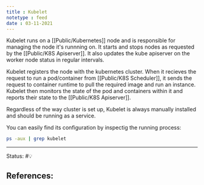 ```yaml
---
title : Kubelet
notetype : feed
date : 03-11-2021
---
```


Kubelet runs on a [[Public/Kubernetes]] node and is responsible for managing the node it's runnning on. It starts and stops nodes as requested by the [[Public/K8S Apiserver]]. It also updates the kube apiserver on the worker node status in regular intervals.

Kubelet registers the node with the kubernetes cluster. When it recieves the request to run a pod/container from [[Public/K8S Scheduler]], it sends the request to container runtime to pull the required image and run an instance. Kubelet then monitors the state of the pod and containers within it and reports their state to the [[Public/K8S Apiserver]].

Regardless of the way cluster is set up, Kubelet is always manually installed and should be running as a service. 

You can easily find its configuration by inspectig the running process:

```bash
ps -aux | grep kubelet
```

-----

Status: #💡 

References:
- 
